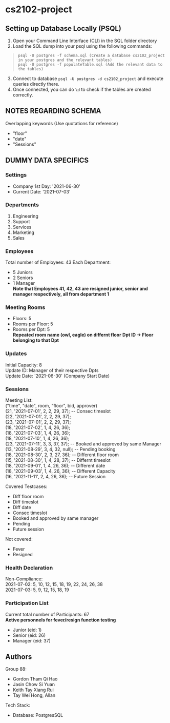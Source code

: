 # cs2102-project

## Setting up Database Locally (PSQL)

1. Open your Command Line Interface (CLI) in the SQL folder directory
2. Load the SQL dump into your psql using the following commands:

> `psql -U postgres -f schema.sql (Create a database cs2102_project in your postgres and the relevant tables)`  
> `psql -U postgres -f populateTable.sql (Add the relevant data to the tables)`  

3. Connect to database `psql -U postgres -d cs2102_project` and execute queries directly there.
4. Once connected, you can do `\d` to check if the tables are created correctly.

## NOTES REGARDING SCHEMA

Overlapping keywords (Use quotations for reference)

- "floor"
- "date"
- "Sessions"

## DUMMY DATA SPECIFICS

### Settings

- Company 1st Day: '2021-06-30'
- Current Date: '2021-07-03'

### Departments

1. Engineering
2. Support
3. Services
4. Marketing
5. Sales

### Employees

Total number of Employees: 43
Each Department:

- 5 Juniors
- 2 Seniors
- 1 Manager  
**Note that Employees 41, 42, 43 are resigned junior, senior and manager respectively, all from department 1**

### Meeting Rooms

- Floors: 5
- Rooms per Floor: 5
- Rooms per Dpt: 5  
**Repeated room name (owl, eagle) on differnt floor**
**Dpt ID -> Floor belonging to that Dpt**

### Updates

Initial Capacity: 8  
Update ID: Manager of their respective Dpts  
Update Date: '2021-06-30' (Company Start Date)

### Sessions

Meeting List:  
("time", "date", room, "floor", bid, approver)  
(21, '2021-07-01', 2, 2, 29, 37); -- Consec timeslot  
(22, '2021-07-01', 2, 2, 29, 37);  
(23, '2021-07-01', 2, 2, 29, 37);  
(18, '2021-07-02', 1, 4, 26, 36);  
(18, '2021-07-03', 1, 4, 26, 36);  
(18, '2021-07-10', 1, 4, 26, 36);  
(23, '2021-07-11', 3, 3, 37, 37); -- Booked and approved by same Manager  
(13, '2021-08-29', 3, 4, 32, null); -- Pending booking  
(18, '2021-08-30', 2, 3, 27, 36); -- Different floor room  
(15, '2021-08-30', 1, 4, 28, 37); -- Differnt timeslot  
(18, '2021-09-01', 1, 4, 26, 36); -- Different date  
(18, '2021-09-03', 1, 4, 26, 36); -- Different Capacity  
(16, '2021-11-11', 2, 4, 26, 36); -- Future Session

Covered Testcases:

- Diff floor room
- Diff timeslot
- Diff date
- Consec timeslot
- Booked and approved by same manager
- Pending
- Future session

Not covered:

- Fever
- Resigned

### Health Declaration

Non-Compliance:  
2021-07-02: 5, 10, 12, 15, 18, 19, 22, 24, 26, 38  
2021-07-03: 5, 9, 12, 15, 18, 19

### Participation List

Current total number of Participants: 67  
**Active personnels for fever/resign function testing**

- Junior (eid: 1)
- Senior (eid: 26)
- Manager (eid: 37)

## Authors

Group 88:

- Gordon Tham Qi Hao
- Jasin Chow Si Yuan
- Keith Tay Xiang Rui
- Tay Wei Hong, Allan

Tech Stack:

- Database: PostgresSQL
